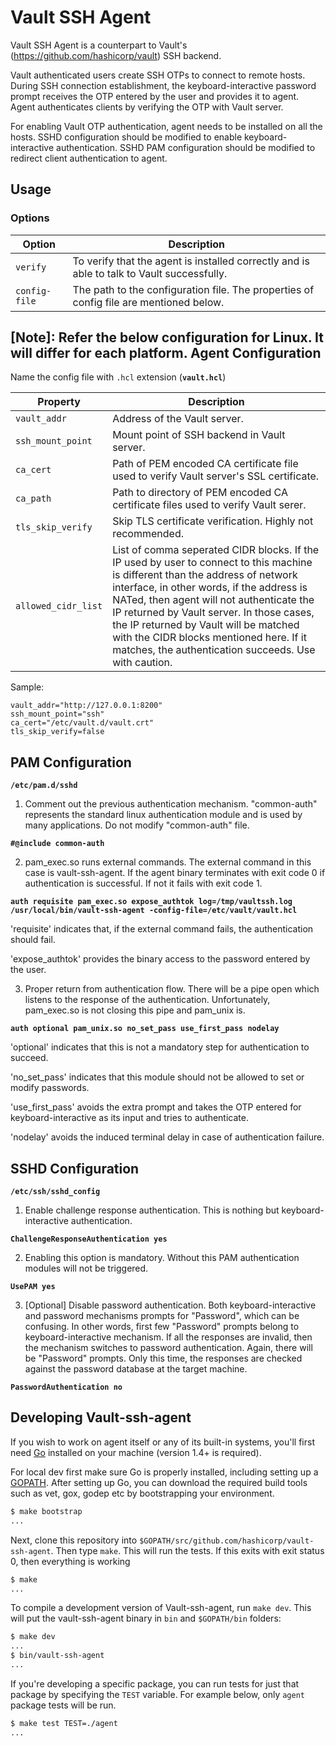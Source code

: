 Vault SSH Agent
===============

Vault SSH Agent is a counterpart to Vault's (https://github.com/hashicorp/vault)
SSH backend.

Vault authenticated users create SSH OTPs to connect to remote hosts. During SSH
connection establishment, the keyboard-interactive password prompt receives the
OTP entered by the user and provides it to agent. Agent authenticates clients by
verifying the OTP with Vault server.

For enabling Vault OTP authentication, agent needs to be installed on all the hosts.
SSHD configuration should be modified to enable keyboard-interactive authentication.
SSHD PAM configuration should be modified to redirect client authentication to agent.

Usage
-----
### Options
| Option        | Description |
|---------------|-------------|
| `verify`      | To verify that the agent is installed correctly and is able to talk to Vault successfully.
| `config-file` | The path to the configuration file. The properties of config file are mentioned below.

**[Note]: Refer the below configuration for Linux. It will differ for each platform.**
Agent Configuration
--------------------------------

Name the config file with `.hcl` extension (**`vault.hcl`**)

|Property           |Description|
|-------------------|-----------|
|`vault_addr`       | Address of the Vault server.
|`ssh_mount_point`  | Mount point of SSH backend in Vault server.
|`ca_cert`          | Path of PEM encoded CA certificate file used to verify Vault server's SSL certificate.
|`ca_path`          | Path to directory of PEM encoded CA certificate files used to verify Vault serer.
|`tls_skip_verify`  | Skip TLS certificate verification. Highly not recommended.
|`allowed_cidr_list`| List of comma seperated CIDR blocks. If the IP used by user to connect to this machine is different than the address of network interface, in other words, if the address is NATed, then agent will not authenticate the IP returned by Vault server. In those cases, the IP returned by Vault will be matched with the CIDR blocks mentioned here. If it matches, the authentication succeeds. Use with caution.

Sample:
```shell
vault_addr="http://127.0.0.1:8200"
ssh_mount_point="ssh"
ca_cert="/etc/vault.d/vault.crt"
tls_skip_verify=false
```

PAM Configuration
--------------------------------

**`/etc/pam.d/sshd`**

1) Comment out the previous authentication mechanism. "common-auth" represents
the standard linux authentication module and is used by many applications.
Do not modify "common-auth" file.

**`#@include common-auth`**

2) pam_exec.so runs external commands. The external command in this case is
vault-ssh-agent. If the agent binary terminates with exit code 0 if authentication
is successful. If not it fails with exit code 1.

**`auth requisite pam_exec.so expose_authtok log=/tmp/vaultssh.log /usr/local/bin/vault-ssh-agent -config-file=/etc/vault/vault.hcl`**

'requisite' indicates that, if the external command fails, the authentication
 should fail.

'expose_authtok' provides the binary access to the password entered by the user.

3) Proper return from authentication flow. There will be a pipe open which listens
to the response of the authentication. Unfortunately, pam_exec.so is not closing
this pipe and pam_unix is.

**`auth optional pam_unix.so no_set_pass use_first_pass nodelay`**

'optional' indicates that this is not a mandatory step for authentication to succeed.

'no_set_pass' indicates that this module should not be allowed to set or modify passwords.

'use_first_pass' avoids the extra prompt and takes the OTP entered for keyboard-interactive
as its input and tries to authenticate.

'nodelay' avoids the induced terminal delay in case of authentication failure.

SSHD Configuration
--------------------------------

**`/etc/ssh/sshd_config`**

1) Enable challenge response authentication. This is nothing but keyboard-interactive
authentication.

**`ChallengeResponseAuthentication yes`**

2) Enabling this option is mandatory. Without this PAM authentication modules will
not be triggered.

**`UsePAM yes`**

3) [Optional] Disable password authentication. Both keyboard-interactive and
password mechanisms prompts for "Password", which can be confusing. In other
words, first few "Password" prompts belong to keyboard-interactive mechanism.
If all the responses are invalid, then the mechanism switches to password
authentication. Again, there will be "Password" prompts. Only this time, the
responses are checked against the password database at the target machine.

**`PasswordAuthentication no`**


Developing Vault-ssh-agent
---------------------------

If you wish to work on agent itself or any of its built-in systems, you'll
first need [Go](https://www.golang.org) installed on your machine
(version 1.4+ is required).

For local dev first make sure Go is properly installed, including setting up a
[GOPATH](https://golang.org/doc/code.html#GOPATH). After setting up Go, you can
download the required build tools such as vet, gox, godep etc by bootstrapping
your environment.

```sh
$ make bootstrap
...
```

Next, clone this repository into `$GOPATH/src/github.com/hashicorp/vault-ssh-agent`.
Then type `make`. This will run the tests. If this exits with exit status 0,
then everything is working 

```sh
$ make
...
```

To compile a development version of Vault-ssh-agent, run `make dev`. This will put
the vault-ssh-agent binary in `bin` and `$GOPATH/bin` folders:

```sh
$ make dev
...
$ bin/vault-ssh-agent
...
```

If you're developing a specific package, you can run tests for just that
package by specifying the `TEST` variable. For example below, only
`agent` package tests will be run.

```sh
$ make test TEST=./agent
...
```

